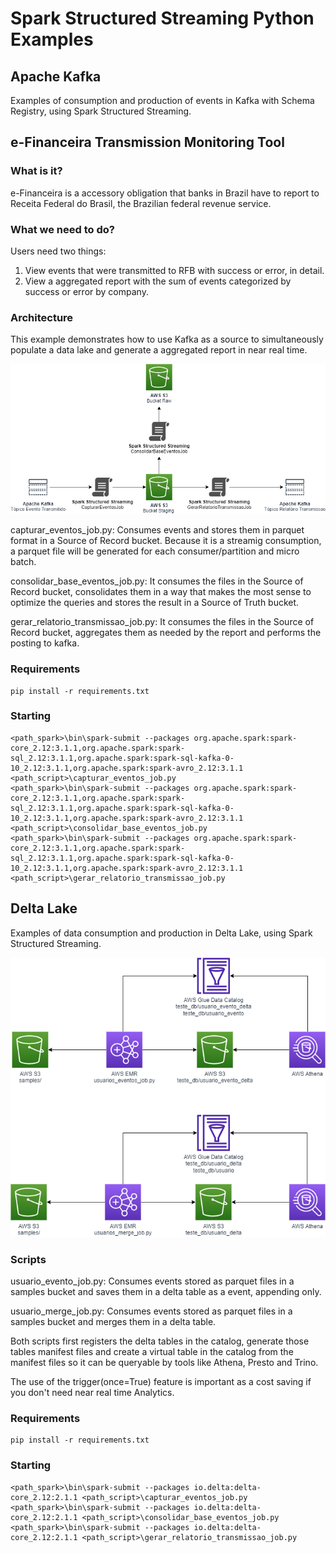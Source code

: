 # Spark Structured Streaming Python Examples

## Apache Kafka
Examples of consumption and production of events in Kafka with Schema Registry, using Spark Structured Streaming.

## e-Financeira Transmission Monitoring Tool

### What is it?
e-Financeira is a accessory obligation that banks in Brazil have to report to Receita Federal do Brasil, the Brazilian federal revenue service.

### What we need to do?
Users need two things:

1. View events that were transmitted to RFB with success or error, in detail.
2. View a aggregated report with the sum of events categorized by success or error by company.

### Architecture
This example demonstrates how to use Kafka as a source to simultaneously populate a data lake and generate a aggregated report in near real time.

![apache-kafka-example-architecture](apache-kafka/media/apache-kafka-example-architecture.png)

capturar_eventos_job.py: Consumes events and stores them in parquet format in a Source of Record bucket. Because it is a streamig consumption, a parquet file will be generated for each consumer/partition and micro batch.

consolidar_base_eventos_job.py: It consumes the files in the Source of Record bucket, consolidates them in a way that makes the most sense to optimize the queries and stores the result in a Source of Truth bucket.

gerar_relatorio_transmissao_job.py: It consumes the files in the Source of Record bucket, aggregates them as needed by the report and performs the posting to kafka.

### Requirements
```
pip install -r requirements.txt 
```

### Starting
```
<path_spark>\bin\spark-submit --packages org.apache.spark:spark-core_2.12:3.1.1,org.apache.spark:spark-sql_2.12:3.1.1,org.apache.spark:spark-sql-kafka-0-10_2.12:3.1.1,org.apache.spark:spark-avro_2.12:3.1.1 <path_script>\capturar_eventos_job.py
<path_spark>\bin\spark-submit --packages org.apache.spark:spark-core_2.12:3.1.1,org.apache.spark:spark-sql_2.12:3.1.1,org.apache.spark:spark-sql-kafka-0-10_2.12:3.1.1,org.apache.spark:spark-avro_2.12:3.1.1 <path_script>\consolidar_base_eventos_job.py
<path_spark>\bin\spark-submit --packages org.apache.spark:spark-core_2.12:3.1.1,org.apache.spark:spark-sql_2.12:3.1.1,org.apache.spark:spark-sql-kafka-0-10_2.12:3.1.1,org.apache.spark:spark-avro_2.12:3.1.1 <path_script>\gerar_relatorio_transmissao_job.py
```

## Delta Lake
Examples of data consumption and production in Delta Lake, using Spark Structured Streaming.

![delta-lake-example-architecture](delta-lake/media/delta-lake-example-architecture.png)

### Scripts

usuario_evento_job.py: Consumes events stored as parquet files in a samples bucket and saves them in a delta table as a event, appending only.

usuario_merge_job.py: Consumes events stored as parquet files in a samples bucket and merges them in a delta table.

Both scripts first registers the delta tables in the catalog, generate those tables manifest files and create a virtual table in the catalog from the manifest files so it can be queryable by tools like Athena, Presto and Trino.

The use of the trigger(once=True) feature is important as a cost saving if you don't need near real time Analytics.

### Requirements
```
pip install -r requirements.txt 
```

### Starting
```
<path_spark>\bin\spark-submit --packages io.delta:delta-core_2.12:2.1.1 <path_script>\capturar_eventos_job.py
<path_spark>\bin\spark-submit --packages io.delta:delta-core_2.12:2.1.1 <path_script>\consolidar_base_eventos_job.py
<path_spark>\bin\spark-submit --packages io.delta:delta-core_2.12:2.1.1 <path_script>\gerar_relatorio_transmissao_job.py
```